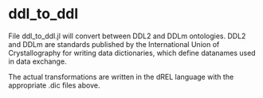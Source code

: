 # ddl_to_ddl

File ddl_to_ddl.jl will convert between DDL2 and DDLm ontologies. DDL2 and DDLm are standards published by the 
International Union of Crystallography for writing data dictionaries, which define datanames used in
data exchange.

The actual transformations are written in the dREL language with the appropriate .dic files above.
